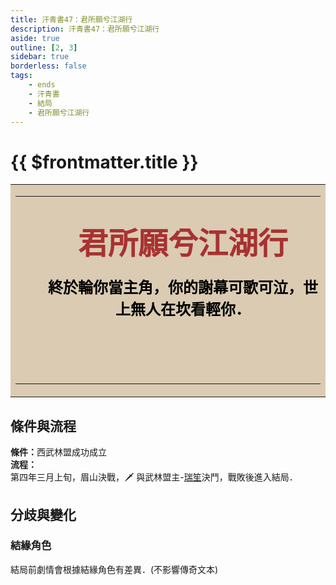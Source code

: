 ```yaml
---
title: 汗青書47：君所願兮江湖行
description: 汗青書47：君所願兮江湖行
aside: true
outline: [2, 3]
sidebar: true
borderless: false
tags:
    - ends
    - 汗青書
    - 結局
    - 君所願兮江湖行
---
```


# {{ $frontmatter.title }}

<table style="text-align:center;">
    <tr>
        <td WIDTH=565 BGCOLOR="#dacbb2">
            <hr><br>
            <font size="7" color="#a83232"><strong>&emsp;君所願兮江湖行</strong></font>
            <br>
            <br>
            <font size="5" color="000000">
            <strong>
            &emsp;&emsp;終於輪你當主角，你的謝幕可歌可泣，世<br>
            &emsp;&emsp;上無人在坎看輕你．<br>
            &emsp;&emsp;<br>
            &emsp;&emsp;<br>
            <br>
            </strong>
            </font>
            <hr>
        </td>
    </tr>
</table>

## 條件與流程

<b>條件：</b>西武林盟成功成立<br>
<b>流程：</b><br>
第四年三月上旬，眉山決戰，🗡️ 與武林盟主-[瑞笙](/people/characters/special999)決鬥，戰敗後進入結局．

## 分歧與變化

### 結緣角色
結局前劇情會根據結緣角色有差異．(不影響傳奇文本)
